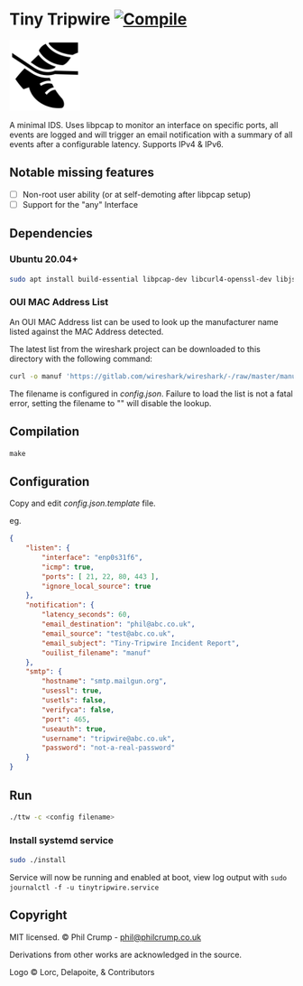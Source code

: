 # Tiny Tripwire [![Compile](https://github.com/philcrump/tiny-tripwire/workflows/compile/badge.svg)](https://github.com/philcrump/tiny-tripwire/actions)

<p float="left">
  <img src="/logo-Lorc_Delapoite_contributors.png" width="25%" />
</p>

A minimal IDS. Uses libpcap to monitor an interface on specific ports, all events are logged and will trigger an email notification with a summary of all events after a configurable latency. Supports IPv4 & IPv6.

## Notable missing features

- [ ] Non-root user ability (or at self-demoting after libpcap setup)
- [ ] Support for the "any" Interface

## Dependencies

### Ubuntu 20.04+

```bash
sudo apt install build-essential libpcap-dev libcurl4-openssl-dev libjson-c-dev
```

### OUI MAC Address List

An OUI MAC Address list can be used to look up the manufacturer name listed against the MAC Address detected.

The latest list from the wireshark project can be downloaded to this directory with the following command:
```bash
curl -o manuf 'https://gitlab.com/wireshark/wireshark/-/raw/master/manuf'
```

The filename is configured in *config.json*. Failure to load the list is not a fatal error, setting the filename to "" will disable the lookup.

## Compilation

`make`

## Configuration

Copy and edit *config.json.template* file.

eg.
```json
{
	"listen": {
		"interface": "enp0s31f6",
		"icmp": true,
		"ports": [ 21, 22, 80, 443 ],
		"ignore_local_source": true
	},
	"notification": {
		"latency_seconds": 60,
		"email_destination": "phil@abc.co.uk",
		"email_source": "test@abc.co.uk",
		"email_subject": "Tiny-Tripwire Incident Report",
		"ouilist_filename": "manuf"
	},
	"smtp": {
		"hostname": "smtp.mailgun.org",
		"usessl": true,
		"usetls": false,
		"verifyca": false,
		"port": 465,
		"useauth": true,
		"username": "tripwire@abc.co.uk",
		"password": "not-a-real-password"
	}
}
```

## Run

```bash
./ttw -c <config filename>
```

### Install systemd service

```bash
sudo ./install
```

Service will now be running and enabled at boot, view log output with `sudo journalctl -f -u tinytripwire.service`

## Copyright

MIT licensed. © Phil Crump - phil@philcrump.co.uk

Derivations from other works are acknowledged in the source.

Logo © Lorc, Delapoite, & Contributors
